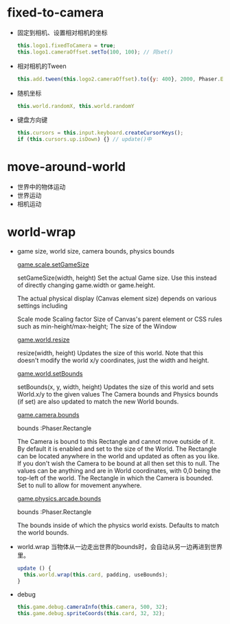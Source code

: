 # fixed-to-camera
  - 固定到相机、设置相对相机的坐标
    ```js
    this.logo1.fixedToCamera = true;
    this.logo1.cameraOffset.setTo(100, 100); // 同set()

    ```
  - 相对相机的Tween
    ```js
    this.add.tween(this.logo2.cameraOffset).to({y: 400}, 2000, Phaser.Easing.Back.InOut, true, 0, 2000, true);

    ```
  - 随机坐标
    ```js
    this.world.randomX, this.world.randomY

    ```
  - 键盘方向键
    ```js
    this.cursors = this.input.keyboard.createCursorKeys();
    if (this.cursors.up.isDown) {} // update()中

    ```

# move-around-world
  - 世界中的物体运动
  - 世界运动
  - 相机运动

# world-wrap

  - game size, world size, camera bounds, physics bounds

    [game.scale.setGameSize](http://localhost:3000/Phaser.ScaleManager.html#setGameSize)

      setGameSize(width, height)
      Set the actual Game size.
      Use this instead of directly changing game.width or game.height.

      The actual physical display (Canvas element size) depends on various settings including

      Scale mode
      Scaling factor
      Size of Canvas's parent element or CSS rules such as min-height/max-height;
      The size of the Window

    [game.world.resize](http://localhost:3000/Phaser.World.html#resize)

      resize(width, height)
      Updates the size of this world. Note that this doesn't modify the world x/y coordinates, just the width and height.

    [game.world.setBounds](http://localhost:3000/Phaser.World.html#setBounds)

      setBounds(x, y, width, height)
      Updates the size of this world and sets World.x/y to the given values
      The Camera bounds and Physics bounds (if set) are also updated to match the new World bounds.

    [game.camera.bounds](http://localhost:3000/Phaser.Camera.html#bounds)

      bounds :Phaser.Rectangle

      The Camera is bound to this Rectangle and cannot move outside of it. By default it is enabled and set to the size of the World.
      The Rectangle can be located anywhere in the world and updated as often as you like. If you don't wish the Camera to be bound
      at all then set this to null. The values can be anything and are in World coordinates, with 0,0 being the top-left of the world. The Rectangle in which the Camera is bounded. Set to null to allow for movement anywhere.

    [game.physics.arcade.bounds](http://localhost:3000/Phaser.Physics.Arcade.html#bounds)

      bounds :Phaser.Rectangle

      The bounds inside of which the physics world exists. Defaults to match the world bounds.

  - world.wrap
    当物体从一边走出世界的bounds时，会自动从另一边再进到世界里。
    ```js
    update () {
      this.world.wrap(this.card, padding, useBounds);
    }

    ```
  - debug
    ```js
    this.game.debug.cameraInfo(this.camera, 500, 32);
    this.game.debug.spriteCoords(this.card, 32, 32);

    ```
